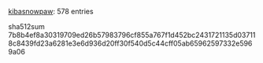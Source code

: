 [kibasnowpaw](https://github.com/kibasnowpaw): 578 entries

sha512sum 7b8b4ef8a30319709ed26b57983796cf855a767f1d452bc2431721135d037118c8439fd23a6281e3e6d936d20ff30f540d5c44cff05ab65962597332e5969a06
